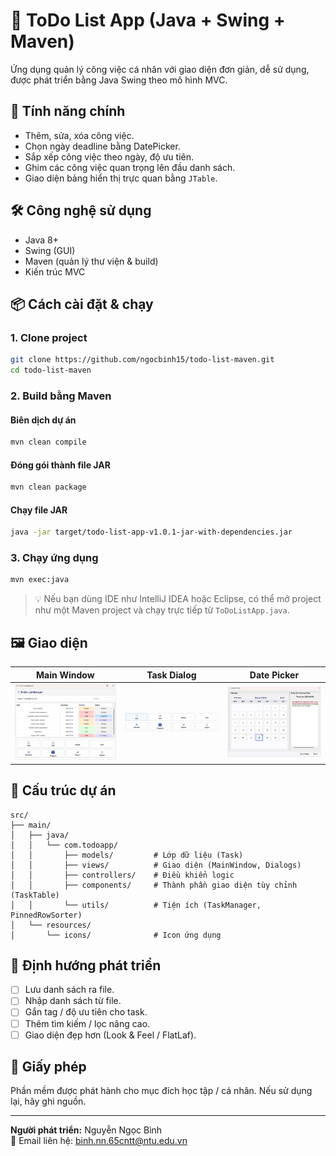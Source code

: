 # 📝 ToDo List App (Java + Swing + Maven)

Ứng dụng quản lý công việc cá nhân với giao diện đơn giản, dễ sử dụng, được phát triển bằng Java Swing theo mô hình MVC.

## 🚀 Tính năng chính

- Thêm, sửa, xóa công việc.
- Chọn ngày deadline bằng DatePicker.
- Sắp xếp công việc theo ngày, độ ưu tiên.
- Ghim các công việc quan trọng lên đầu danh sách.
- Giao diện bảng hiển thị trực quan bằng `JTable`.

## 🛠 Công nghệ sử dụng

- Java 8+
- Swing (GUI)
- Maven (quản lý thư viện & build)
- Kiến trúc MVC

## 📦 Cách cài đặt & chạy

### 1. Clone project

```bash
git clone https://github.com/ngocbinh15/todo-list-maven.git
cd todo-list-maven
```

### 2. Build bằng Maven

#### Biên dịch dự án

```bash
mvn clean compile
```

#### Đóng gói thành file JAR

```bash
mvn clean package
```

#### Chạy file JAR

```bash
java -jar target/todo-list-app-v1.0.1-jar-with-dependencies.jar
```

### 3. Chạy ứng dụng

```bash
mvn exec:java
```

> 💡 Nếu bạn dùng IDE như IntelliJ IDEA hoặc Eclipse, có thể mở project như một Maven project và chạy trực tiếp từ `ToDoListApp.java`.

## 🖼 Giao diện

| Main Window            | Task Dialog              | Date Picker              |
| ---------------------- | ------------------------ | ------------------------ |
| ![alt text](image.png) | ![alt text](image-1.png) | ![alt text](image-2.png) |

## 📁 Cấu trúc dự án

```
src/
├── main/
│   ├── java/
│   │   └── com.todoapp/
│   │       ├── models/         # Lớp dữ liệu (Task)
│   │       ├── views/          # Giao diện (MainWindow, Dialogs)
│   │       ├── controllers/    # Điều khiển logic
│   │       ├── components/     # Thành phần giao diện tùy chỉnh (TaskTable)
│   │       └── utils/          # Tiện ích (TaskManager, PinnedRowSorter)
│   └── resources/
│       └── icons/              # Icon ứng dụng
```

## 📌 Định hướng phát triển

- [ ] Lưu danh sách ra file.
- [ ] Nhập danh sách từ file.
- [ ] Gắn tag / độ ưu tiên cho task.
- [ ] Thêm tìm kiếm / lọc nâng cao.
- [ ] Giao diện đẹp hơn (Look & Feel / FlatLaf).

## 📄 Giấy phép

Phần mềm được phát hành cho mục đích học tập / cá nhân. Nếu sử dụng lại, hãy ghi nguồn.

---

**Người phát triển:** Nguyễn Ngọc Bình  
📧 Email liên hệ: binh.nn.65cntt@ntu.edu.vn
